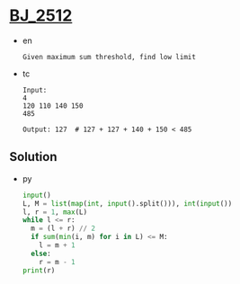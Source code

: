 # [BJ_2512](https://acmicpc.net/problem/2512)

* en

  ```en
  Given maximum sum threshold, find low limit
  ```

* tc

  ```tc
  Input:
  4
  120 110 140 150
  485

  Output: 127  # 127 + 127 + 140 + 150 < 485
  ```

## Solution

* py

  ```py
  input()
  L, M = list(map(int, input().split())), int(input())
  l, r = 1, max(L)
  while l <= r:
    m = (l + r) // 2
    if sum(min(i, m) for i in L) <= M:
      l = m + 1
    else:
      r = m - 1
  print(r)
  ```

